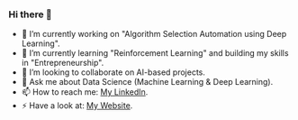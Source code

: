 ### Hi there 👋
- 🔭 I’m currently working on "Algorithm Selection Automation using Deep Learning".
- 🌱 I’m currently learning "Reinforcement Learning" and building my skills in "Entrepreneurship".
- 👯 I’m looking to collaborate on AI-based projects.
- 💬 Ask me about Data Science (Machine Learning & Deep Learning).
- 📫 How to reach me: [My LinkedIn](https://www.linkedin.com/in/mohamadalissa/).
- ⚡ Have a look at: [My Website](https://mohamadalissa.github.io/).

<!--
**MohamadALissa/MohamadALissa** is a ✨ _special_ ✨ repository because its `README.md` (this file) appears on your GitHub profile.

Here are some ideas to get you started:

- 🔭 I’m currently working on "Algorithm Selection Automation using Deep Learning"
- 🌱 I’m currently learning "Reinforcement Learning" and building my skills in "Entrepreneurship"
- 👯 I’m looking to collaborate on AI-based projects
- 🤔 I’m looking for help with ...
- 💬 Ask me about ...
- 📫 How to reach me: ...
- 😄 Pronouns: ...
- ⚡ Fun fact: ...
-->
